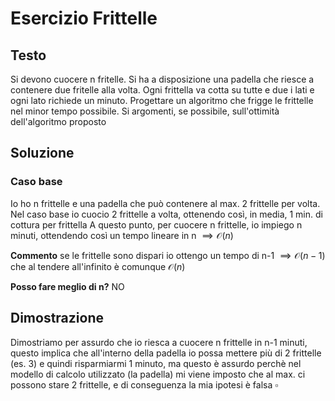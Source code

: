 # Esercizio Frittelle
## Testo
Si devono cuocere n fritelle. Si ha a disposizione una padella che riesce a contenere due fritelle alla volta. Ogni frittella va cotta su tutte e due i lati e ogni lato richiede un minuto.
Progettare un algoritmo che frigge le frittelle nel minor tempo possibile. Si argomenti, se possibile, sull'ottimità dell'algoritmo proposto

## Soluzione

### Caso base
Io ho n frittelle e una padella che può contenere al max. 2 frittelle per volta.
Nel caso base io cuocio 2 frittelle a volta, ottenendo così, in media, 1 min. di cottura per frittella
A questo punto, per cuocere n frittelle, io impiego n minuti, ottendendo così un tempo lineare in n $\implies \mathcal{O}(n)$

**Commento** se le frittelle sono dispari io ottengo un tempo di n-1 $\implies \mathcal{O}(n-1)$ che al tendere all'infinito è comunque $\mathcal{O}(n)$  

**Posso fare meglio di n?**
NO
## Dimostrazione
 
Dimostriamo per assurdo che io riesca a cuocere n frittelle in n-1 minuti, questo implica che all'interno della padella io possa mettere più di 2 frittelle (es. 3) e quindi risparmiarmi 1 minuto, ma questo è assurdo perchè nel modello di calcolo utilizzato (la padella) mi viene imposto che al max. ci possono stare 2 frittelle, e di conseguenza la mia ipotesi è falsa $\square$ 
